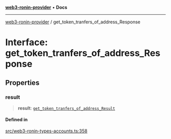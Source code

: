 [**web3-ronin-provider**](../README.md) • **Docs**

***

[web3-ronin-provider](../globals.md) / get\_token\_tranfers\_of\_address\_Response

# Interface: get\_token\_tranfers\_of\_address\_Response

## Properties

### result

> **result**: [`get_token_tranfers_of_address_Result`](get_token_tranfers_of_address_Result.md)

#### Defined in

[src/web3-ronin-types-accounts.ts:358](https://github.com/chuacw/web3-ronin-provider/blob/e9318161fb5ce839bfa5a7cd824e9be03b129c7e/src/web3-ronin-types-accounts.ts#L358)
